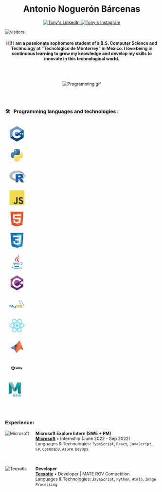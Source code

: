 
<h1 align = "center" > Antonio Noguerón Bárcenas </h1>

<p align = "center"> 
  <a href="https://www.linkedin.com/in/antonio-nogueron/">
    <img alt="Tony's LinkedIn" src="https://img.shields.io/badge/linkedin-%230077B5.svg?&style=for-the-badge&logo=linkedin&logoColor=white" height=25>
  </a>
  <a href="https://www.instagram.com/tony_nogueron/">
    <img alt="Tony's Instagram" src="https://img.shields.io/badge/instagram-%23E4405F.svg?&style=for-the-badge&logo=instagram&logoColor=white" height=25>
  </a>
</p>

![visitors](https://visitor-badge.glitch.me/badge?page_id=tonynogueron.tonynogueron)

<div align = "center">
  <h4>
Hi! I am a passionate sophomore student of a B.S. Computer Science and Technology at "Tecnológico de Monterrey" in Mexico. I love being in continuous learning to grow my knowledge and develop my skills to innovate in this technological world.
  </h4>
</div>

<br> </br>

<div align = "center"> 
  <img alt = "Programming gif" src = "https://raw.githubusercontent.com/abhisheknaiidu/abhisheknaiidu/master/code.gif" height = "350px">
</div>

<br> </br>
  
  ### :hammer_and_wrench: &nbsp; Programming languages and technologies :

<code>
  <img alt = "C++" height="50" src = "https://github.com/devicons/devicon/blob/master/icons/cplusplus/cplusplus-original.svg" >
</code> 
 
<code>
  <img alt = "Python" height="50" src = "https://github.com/devicons/devicon/blob/master/icons/python/python-original.svg" >
</code> 

<code>
  <img alt = "R" height="50" src = "https://github.com/devicons/devicon/blob/master/icons/r/r-original.svg" >
</code> 

<code>
  <img alt = "JavaScript" height="50" src = "https://github.com/devicons/devicon/blob/master/icons/javascript/javascript-original.svg" >
</code> 

<code>
  <img alt = "Html" height="50" src = "https://github.com/devicons/devicon/blob/master/icons/html5/html5-original.svg" >
</code> 

<code>
  <img alt = "Css" height="50" src = "https://github.com/devicons/devicon/blob/master/icons/css3/css3-original.svg" >
</code> 

<code> 
  <img alt = "Java" height = "50" src = "https://github.com/devicons/devicon/blob/master/icons/java/java-original.svg" >
</code>

<code> 
  <img alt = "C#" height = "50" src = "https://github.com/devicons/devicon/blob/master/icons/csharp/csharp-original.svg" >
</code>

<code> 
  <img alt = "MySQL" height = "50" src = "https://github.com/devicons/devicon/blob/master/icons/mysql/mysql-original-wordmark.svg" >
</code>

<code> 
  <img alt = "React" height = "50" src = "https://github.com/devicons/devicon/blob/master/icons/react/react-original.svg" >
</code>

<code> 
  <img alt = "Matlab" height = "50" src = "https://github.com/devicons/devicon/blob/master/icons/matlab/matlab-original.svg" >
</code>

<code> 
  <img alt = "Unity" height = "50" src = "https://github.com/devicons/devicon/blob/master/icons/unity/unity-original-wordmark.svg" >
</code>

<code>
 <img alt = "Maya" height = "50"src = "https://github.com/devicons/devicon/blob/master/icons/maya/maya-original-wordmark.svg" >
</code>
  
<br></br>



<!--
**TonyNogueron/TonyNogueron** is a ✨ _special_ ✨ repository because its `README.md` (this file) appears on your GitHub profile.
- 💬 Ask me about ...
- 📫 How to reach me: ...
- 😄 Pronouns: ...
- ⚡ Fun fact: ...
-->


### Experience:

[<img align="left" height="100px" width="100px" alt="Microsoft" src="https://github.com/benc-uk/icon-collection/blob/master/logos/microsoft-logo.svg"/>](https://www.microsoft.com/)

**Microsoft Explore Intern (SWE + PM)** \
[**Microsoft**](https://www.microsoft.com/) • Internship (June 2022 - Sep 2022) \
Languages & Technologies: `TypeScript`, `React`, `JavaScript`, `C#`, `CosmosDB`, `Azure DevOps` \
<br/>
<br/>

[<img align="left" height="110px" width="100px" alt="Tecxotic" src="https://tecxotic.com.mx/wp-content/uploads/2021/05/Logo-Tecxotic-Azul.png"/>](https://tecxotic.com.mx/)

**Developer** \
[**Tecxotic**](https://tecxotic.com.mx/) • Developer | MATE ROV Competition \
Languages & Technologies: `JavaScript`, `Python`, `Html5`, `Image Processing` \
<br/>
<br/>

